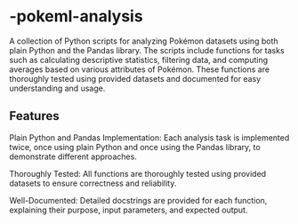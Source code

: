 # -pokeml-analysis
 A collection of Python scripts for analyzing Pokémon datasets using both plain Python and the Pandas library. The scripts include functions for tasks such as calculating descriptive statistics, filtering data, and computing averages based on various attributes of Pokémon. These functions are thoroughly tested using provided datasets and documented for easy understanding and usage.

## Features
Plain Python and Pandas Implementation: Each analysis task is implemented twice, once using plain Python and once using the Pandas library, to demonstrate different approaches.

Thoroughly Tested: All functions are thoroughly tested using provided datasets to ensure correctness and reliability.

Well-Documented: Detailed docstrings are provided for each function, explaining their purpose, input parameters, and expected output.
